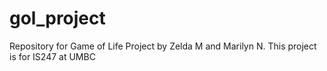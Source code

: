 # gol_project
Repository for Game of Life Project by Zelda M and Marilyn N.
This project is for IS247 at UMBC
